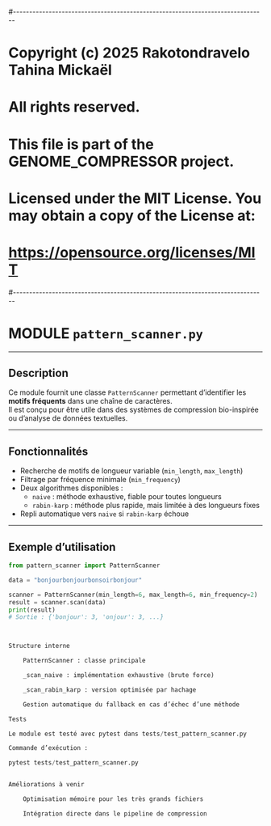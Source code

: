 #------------------------------------------------------------------------------

# Copyright (c) 2025 Rakotondravelo Tahina Mickaël
# All rights reserved.
#
# This file is part of the GENOME_COMPRESSOR project.
#
# Licensed under the MIT License. You may obtain a copy of the License at:
# https://opensource.org/licenses/MIT
#------------------------------------------------------------------------------

# MODULE `pattern_scanner.py`

---

## Description

Ce module fournit une classe `PatternScanner` permettant d’identifier les **motifs fréquents** dans une chaîne de caractères.  
Il est conçu pour être utile dans des systèmes de compression bio-inspirée ou d’analyse de données textuelles.

---

## Fonctionnalités

- Recherche de motifs de longueur variable (`min_length`, `max_length`)  
- Filtrage par fréquence minimale (`min_frequency`)  
- Deux algorithmes disponibles :
  - `naive` : méthode exhaustive, fiable pour toutes longueurs  
  - `rabin-karp` : méthode plus rapide, mais limitée à des longueurs fixes  
- Repli automatique vers `naive` si `rabin-karp` échoue  

---

## Exemple d’utilisation

```python
from pattern_scanner import PatternScanner

data = "bonjourbonjourbonsoirbonjour"

scanner = PatternScanner(min_length=6, max_length=6, min_frequency=2)
result = scanner.scan(data)
print(result)
# Sortie : {'bonjour': 3, 'onjour': 3, ...}



Structure interne

    PatternScanner : classe principale

    _scan_naive : implémentation exhaustive (brute force)

    _scan_rabin_karp : version optimisée par hachage

    Gestion automatique du fallback en cas d’échec d’une méthode

Tests

Le module est testé avec pytest dans tests/test_pattern_scanner.py

Commande d’exécution :

pytest tests/test_pattern_scanner.py


Améliorations à venir

    Optimisation mémoire pour les très grands fichiers

    Intégration directe dans le pipeline de compression


